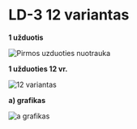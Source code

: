 # LD-3 12 variantas
**1 užduotis**

![Pirmos uzduoties nuotrauka](https://i.imgur.com/ykD9OiF.png)

**1 užduoties 12 vr.**

![12 variantas](https://i.imgur.com/7R83LFG.png)

**a) grafikas**

![a grafikas](https://i.imgur.com/QchRmWS.png)    
